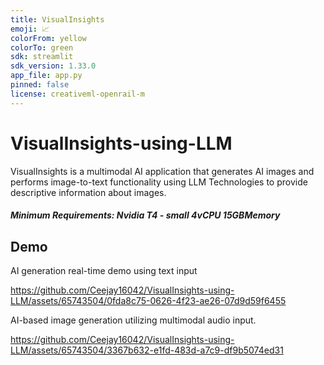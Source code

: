 ```yaml
---
title: VisualInsights
emoji: 📈
colorFrom: yellow
colorTo: green
sdk: streamlit
sdk_version: 1.33.0
app_file: app.py
pinned: false
license: creativeml-openrail-m
---
```


# VisualInsights-using-LLM
VisualInsights is a multimodal AI application that generates AI images and performs image-to-text functionality using LLM Technologies to provide descriptive information about images.

##### Minimum Requirements: Nvidia T4 - small	4vCPU	15GBMemory 

## Demo

AI generation real-time demo using text input


https://github.com/Ceejay16042/VisualInsights-using-LLM/assets/65743504/0fda8c75-0626-4f23-ae26-07d9d59f6455


AI-based image generation utilizing multimodal audio input.


https://github.com/Ceejay16042/VisualInsights-using-LLM/assets/65743504/3367b632-e1fd-483d-a7c9-df9b5074ed31






